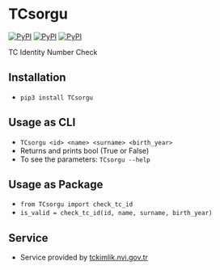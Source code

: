 # TCsorgu
[![PyPI](https://img.shields.io/pypi/v/TCsorgu.svg)]() [![PyPI](https://img.shields.io/pypi/status/Django.svg)]() [![PyPI](https://img.shields.io/pypi/l/TCsorgu.svg)]()

TC Identity Number Check

## Installation
- `pip3 install TCsorgu`

## Usage as CLI
- `TCsorgu <id> <name> <surname> <birth_year>`
- Returns and prints bool (True or False)
- To see the parameters: `TCsorgu --help`

## Usage as Package
- `from TCsorgu import check_tc_id`
- `is_valid = check_tc_id(id, name, surname, birth_year)`

## Service
- Service provided by [tckimlik.nvi.gov.tr](https://tckimlik.nvi.gov.tr)
